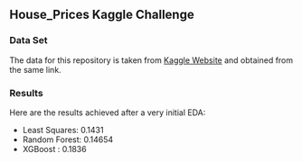 ## House_Prices Kaggle Challenge

### Data Set
The data for this repository is taken from [Kaggle Website](https://www.kaggle.com/c/house-prices-advanced-regression-techniques) and obtained from the same link. 

### Results
Here are the results achieved after a very initial EDA:

* Least Squares: 0.1431
* Random Forest: 0.14654
* XGBoost      : 0.1836
